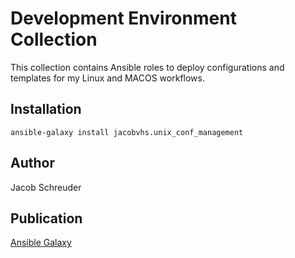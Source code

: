 # Development Environment Collection

This collection contains Ansible roles to deploy configurations and templates for my Linux and MACOS workflows.

## Installation

```
ansible-galaxy install jacobvhs.unix_conf_management
```



## Author
Jacob Schreuder

## Publication
[Ansible Galaxy](https://galaxy.ansible.com/ui/repo/published/jacobvhs/unix_conf_management/)

